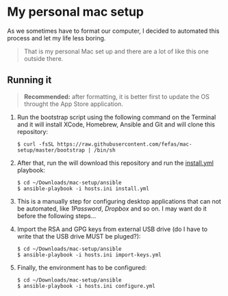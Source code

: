 # My personal mac setup

As we sometimes have to format our computer, I decided to automated this
process and let my life less boring.

> That is my personal Mac set up and there are a lot of like this one outside
> there.

## Running it

> **Recommended:** after formatting, it is better first to update the OS
> throught the App Store application.

1. Run the bootstrap script using the following command on the Terminal and it
   will install XCode, Homebrew, Ansible and Git and will clone this repository:

   ```shell
   $ curl -fsSL https://raw.githubusercontent.com/fefas/mac-setup/master/bootstrap | /bin/sh 
   ```

2. After that, run the  will download this repository and run the
   [install.yml](ansible/install.yml) playbook:

   ```shell
   $ cd ~/Downloads/mac-setup/ansible
   $ ansible-playbook -i hosts.ini install.yml
   ```

3. This is a manually step for configuring desktop applications that can not be
   automated, like _1Password_, _Dropbox_ and so on. I may want do it before the
   following steps...

4. Import the RSA and GPG keys from external USB drive (do I have to write that
   the USB drive MUST be pluged?):

   ```shell
   $ cd ~/Downloads/mac-setup/ansible
   $ ansible-playbook -i hosts.ini import-keys.yml
   ```

5. Finally, the environment has to be configured:

   ```shell
   $ cd ~/Downloads/mac-setup/ansible
   $ ansible-playbook -i hosts.ini configure.yml
   ```
